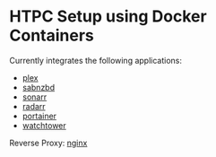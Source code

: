 # HTPC Setup using Docker Containers

Currently integrates the following applications:

* [plex](https://www.plex.tv/)
* [sabnzbd](https://sabnzbd.org/)
* [sonarr](https://sonarr.tv/)
* [radarr](https://radarr.video/)
* [portainer](https://www.portainer.io/)
* [watchtower](https://github.com/containrrr/watchtower)

Reverse Proxy: [nginx](https://www.nginx.com/)